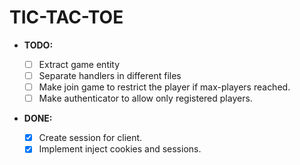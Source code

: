 # TIC-TAC-TOE

- **TODO:**

  - [ ] Extract game entity 
  - [ ] Separate handlers in different files
  - [ ] Make join game to restrict the player if max-players reached.
  - [ ] Make authenticator to allow only registered players.

- **DONE:**
  - [x] Create session for client.
  - [x] Implement inject cookies and sessions.